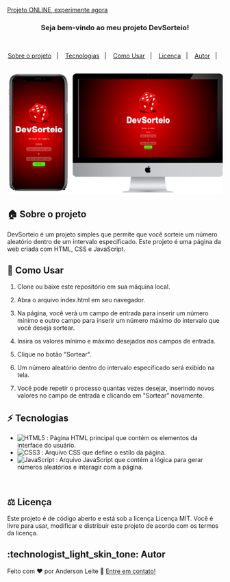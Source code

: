 [Projeto ONLINE, experimente agora](https://anderdev-github.github.io/DevSorteio/) <br>


<h3 align="center">
  Seja bem-vindo ao meu projeto DevSorteio!
</h3>

<br>

<p align="center">
  <a href="#house-Sobre-o-projeto">Sobre o projeto</a>&nbsp;&nbsp;&nbsp;|&nbsp;&nbsp;&nbsp;
  <a href="#computer-Tecnologias">Tecnologias</a>&nbsp;&nbsp;&nbsp;|&nbsp;&nbsp;&nbsp;
  <a href="#tutorial-Como-Usar">Como Usar</a>&nbsp;&nbsp;&nbsp;|&nbsp;&nbsp;&nbsp;
  <a href="#license-Licença">Licença</a>&nbsp;&nbsp;&nbsp;|&nbsp;&nbsp;&nbsp;
  <a href="#developer-Autor">Autor</a>&nbsp;&nbsp;&nbsp;|&nbsp;&nbsp;&nbsp;
</p>

<br>

<img alt="Layout" src="./assets/img-project.png">
<br>


## :house: Sobre o projeto

DevSorteio é um projeto simples que permite que você sorteie um número aleatório dentro de um intervalo especificado. Este projeto é uma página da web criada com HTML, CSS e JavaScript.

## :open_book: Como Usar

1. Clone ou baixe este repositório em sua máquina local.

2. Abra o arquivo index.html em seu navegador.

3. Na página, você verá um campo de entrada para inserir um número mínimo e outro campo para inserir um número máximo do intervalo que você deseja sortear.

4. Insira os valores mínimo e máximo desejados nos campos de entrada.

5. Clique no botão "Sortear".

6. Um número aleatório dentro do intervalo especificado será exibido na tela.

7. Você pode repetir o processo quantas vezes desejar, inserindo novos valores no campo de entrada e clicando em "Sortear" novamente.

## :zap: Tecnologias

- ![HTML5](https://img.shields.io/badge/-HTML5-E34F26?style=flat-square&logo=html5&logoColor=white) : Página HTML principal que contém os elementos da interface do usuário.
- ![CSS3](https://img.shields.io/badge/-CSS3-1572B6?style=flat-square&logo=css3) : Arquivo CSS que define o estilo da página.
- ![JavaScript](https://img.shields.io/badge/-JavaScript-black?style=flat-square&logo=javascript) : Arquivo JavaScript que contém a lógica para gerar números aleatórios e interagir com a página.
<br>

## :balance_scale: Licença

Este projeto é de código aberto e está sob a licença Licença MIT. Você é livre para usar, modificar e distribuir este projeto de acordo com os termos da licença.

## :technologist_light_skin_tone: Autor

Feito com ♥ por Anderson Leite :wave: [Entre em contato!](https://www.linkedin.com/in/andersondiasleite/)
